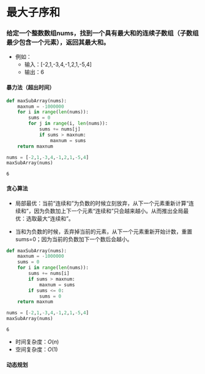 
# 最大子序和

### 给定一个整数数组nums，找到一个具有最大和的连续子数组（子数组最少包含一个元素），返回其最大和。

* 例如：
    * 输入：[-2,1,-3,4,-1,2,1,-5,4]
    * 输出：6

#### 暴力法（超出时间）


```python
def maxSubArray(nums):
    maxnum = -1000000
    for i in range(len(nums)):
        sums = 0
        for j in range(i, len(nums)):
            sums += nums[j]
            if sums > maxnum:
                maxnum = sums
    return maxnum
```


```python
nums = [-2,1,-3,4,-1,2,1,-5,4]
maxSubArray(nums)
```




    6



#### 贪心算法

* 局部最优：当前“连续和”为负数的时候立刻放弃，从下一个元素重新计算“连续和”，因为负数加上下一个元素“连续和”只会越来越小。从而推出全局最优：选取最大“连续和”。

* 当和为负数的时候，丢弃掉当前的元素，从下一个元素重新开始计数，重置sums=0；因为当前的负数加下一个数后会越小。


```python
def maxSubArray(nums):
    maxnum = -1000000
    sums = 0
    for i in range(len(nums)):
        sums += nums[i]
        if sums > maxnum:
            maxnum = sums
        if sums <= 0:
            sums = 0
    return maxnum
```


```python
nums = [-2,1,-3,4,-1,2,1,-5,4]
maxSubArray(nums)
```




    6



* 时间复杂度：$O(n)$
* 空间复杂度：$O(1)$

#### 动态规划

